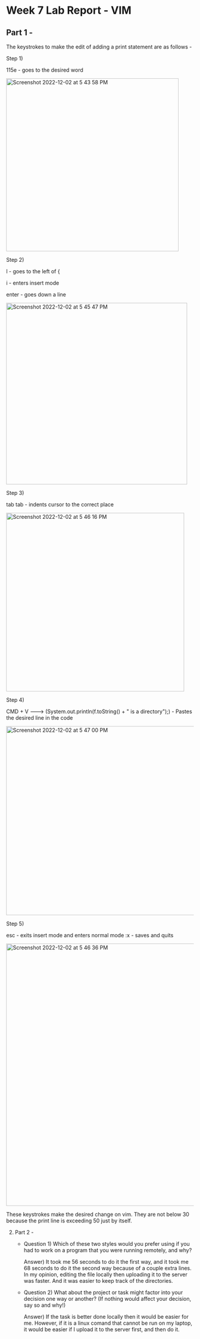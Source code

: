 # Week 7 Lab Report - VIM


## Part 1 - 

The keystrokes to make the edit of adding a print statement are as follows - 

Step 1) 


115e - goes to the desired word


<img width="463" alt="Screenshot 2022-12-02 at 5 43 58 PM" src="https://user-images.githubusercontent.com/114549600/205416685-5138c6a9-eb50-43b4-a0d4-fcab0b976989.png">



Step 2)


l - goes to the left of {

i - enters insert mode

enter - goes down a line


<img width="486" alt="Screenshot 2022-12-02 at 5 45 47 PM" src="https://user-images.githubusercontent.com/114549600/205416691-1902d559-bbe9-4bbd-a7b3-f51a1d2506c3.png">



Step 3) 


tab tab - indents cursor to the correct place


<img width="478" alt="Screenshot 2022-12-02 at 5 46 16 PM" src="https://user-images.githubusercontent.com/114549600/205416694-eedb7e5b-874d-4e02-8701-2f27cdb81dd4.png">



Step 4) 


CMD + V ---> (System.out.println(f.toString() + " is a directory");) - Pastes the desired line in the code


<img width="506" alt="Screenshot 2022-12-02 at 5 47 00 PM" src="https://user-images.githubusercontent.com/114549600/205416701-a303d4ba-c18e-468a-be33-72dd66afb905.png">


Step 5)


esc - exits insert mode and enters normal mode
:x - saves and quits


<img width="702" alt="Screenshot 2022-12-02 at 5 46 36 PM" src="https://user-images.githubusercontent.com/114549600/205416743-a3583678-3809-4385-9d9f-9be35ebb5f6d.png">



These keystrokes make the desired change on vim. They are not below 30 because the print line is exceeding 50 just by itself. 

    

2. Part 2 -
    
    + Question 1) Which of these two styles would you prefer using if you had to work on a program that you were running remotely, and why?


      Answer) It took me 56 seconds to do it the first way, and it took me 68 seconds to do it the second way because of a couple extra lines. In my opinion,
      editing the file locally then uploading it to the server was faster. And it was easier to keep track of the directories.
      
      
    + Question 2) What about the project or task might factor into your decision one way or another? (If nothing would affect your decision, say so and why!)
      
      
      Answer) If the task is better done locally then it would be easier for me. However, if it is a linux comand that cannot be run on my laptop, it would
      be easier if I upload it to the server first, and then do it.
      
